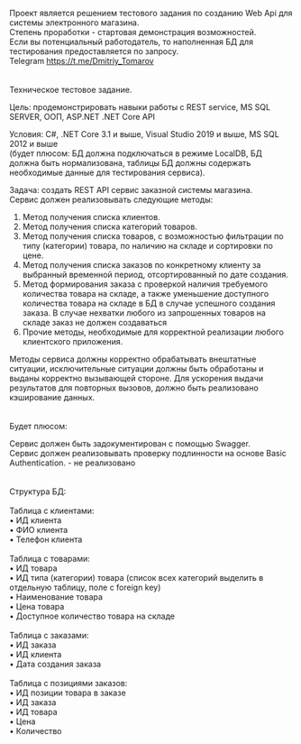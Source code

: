 Проект является решением тестового задания по созданию Web Api для системы электронного магазина.</br>
Степень проработки - стартовая демонстрация возможностей.</br>
Если вы потенциальный работодатель, то наполненная БД для тестирования предоставляется по запросу.</br>
Telegram  https://t.me/Dmitriy_Tomarov
</br></br></br>
Техническое тестовое задание.

Цель:  продемонстрировать навыки работы с REST service, MS SQL SERVER, ООП, ASP.NET .NET Core API

Условия:  C#, .NET Core 3.1 и выше, Visual Studio 2019 и выше, MS SQL 2012 и выше </br>
(будет плюсом: БД должна подключаться в режиме LocalDB, БД должна быть нормализована, таблицы БД должны содержать необходимые данные для тестирования сервиса).

Задача:  создать REST API сервис заказной системы магазина. </br>
Сервис должен реализовывать следующие методы:

1) Метод получения списка клиентов.
2) Метод получения списка категорий товаров.
3) Метод получения списка товаров, с возможностью фильтрации по типу (категории) товара, по наличию на складе и сортировки по цене.
4) Метод получения списка заказов по конкретному клиенту за выбранный временной период, отсортированный по дате создания.
5) Метод формирования заказа с проверкой наличия требуемого количества товара на складе, а также уменьшение доступного количества товара на складе в БД в случае успешного создания заказа. В случае нехватки любого из запрошенных товаров на складе заказ не должен создаваться
6) Прочие методы, необходимые для корректной реализации любого клиентского приложения.

Методы сервиса должны корректно обрабатывать внештатные ситуации, исключительные ситуации должны быть обработаны и выданы корректно вызывающей стороне.
Для ускорения выдачи результатов для повторных вызовов, должно быть реализовано кэширование данных.
</br></br></br>
Будет плюсом:

Сервис должен быть задокументирован с помощью Swagger.</br>
Сервис должен реализовывать проверку подлинности на основе Basic Authentication. - не реализовано
</br></br></br>
Структура БД:</br></br>
Таблица с клиентами:</br>
•	ИД клиента</br>
•	ФИО клиента</br>
•	Телефон клиента</br>
</br>
Таблица с товарами:</br>
•	ИД товара</br>
•	ИД типа (категории) товара (список всех категорий выделить в отдельную таблицу, поле с foreign key)</br>
•	Наименование товара</br>
•	Цена товара</br>
•	Доступное количество товара на складе</br>
</br>
Таблица с заказами:</br>
•	ИД заказа</br>
•	ИД клиента</br>
•	Дата создания заказа</br>
</br>
Таблица с позициями заказов:</br>
•	ИД позиции товара в заказе</br>
•	ИД заказа</br>
•	ИД товара</br>
•	Цена</br>
•	Количество</br>
